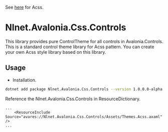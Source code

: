 See [here](https://github.com/liwuqingxin/Avalonia.Css) for Acss.

# Nlnet.Avalonia.Css.Controls

This library provides pure ControlTheme for all controls in Avalonia.Controls. This is a standard control theme library for Acss pattern. You can create your own Acss style library based on this library.

## Usage

- Installation.

```bash
dotnet add package Nlnet.Avalonia.Css.Controls --version 1.0.0.0-alpha.5
```

Reference the Nlnet.Avalonia.Css.Controls in ResourceDictionary.

``````xaml
...
	<ResourceInclude Source="avares://Nlnet.Avalonia.Css.Controls/Assets/Themes.Acss.axaml" />
...
``````

